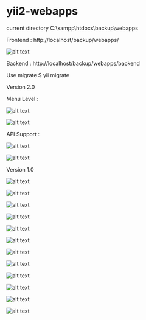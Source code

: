 # yii2-webapps

current directory C:\xampp\htdocs\backup\webapps

Frontend : http://localhost/backup/webapps/

![alt text](https://raw.githubusercontent.com/adyoi/yii2-webapps/master/images/13.png)

Backend : http://localhost/backup/webapps/backend

Use migrate $ yii migrate


Version 2.0

Menu Level :

![alt text](https://raw.githubusercontent.com/adyoi/yii2-webapps/master/images/14.png)

![alt text](https://raw.githubusercontent.com/adyoi/yii2-webapps/master/images/15.png)


API Support :

![alt text](https://raw.githubusercontent.com/adyoi/yii2-webapps/master/images/16.png)

![alt text](https://raw.githubusercontent.com/adyoi/yii2-webapps/master/images/17.png)


Version 1.0

![alt text](https://raw.githubusercontent.com/adyoi/yii2-webapps/master/images/1.png)

![alt text](https://raw.githubusercontent.com/adyoi/yii2-webapps/master/images/2.png)

![alt text](https://raw.githubusercontent.com/adyoi/yii2-webapps/master/images/3.png)

![alt text](https://raw.githubusercontent.com/adyoi/yii2-webapps/master/images/4.png)

![alt text](https://raw.githubusercontent.com/adyoi/yii2-webapps/master/images/5.png)

![alt text](https://raw.githubusercontent.com/adyoi/yii2-webapps/master/images/6.png)

![alt text](https://raw.githubusercontent.com/adyoi/yii2-webapps/master/images/7.png)

![alt text](https://raw.githubusercontent.com/adyoi/yii2-webapps/master/images/8.png)

![alt text](https://raw.githubusercontent.com/adyoi/yii2-webapps/master/images/9.png)

![alt text](https://raw.githubusercontent.com/adyoi/yii2-webapps/master/images/10.png)

![alt text](https://raw.githubusercontent.com/adyoi/yii2-webapps/master/images/11.png)

![alt text](https://raw.githubusercontent.com/adyoi/yii2-webapps/master/images/12.png)
